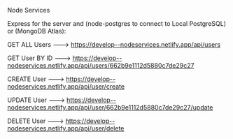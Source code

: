 Node Services

Express for the server and (node-postgres to connect to Local PostgreSQL) or (MongoDB Atlas):

GET ALL Users ---> https://develop--nodeservices.netlify.app/api/users

GET User BY ID ---> https://develop--nodeservices.netlify.app/api/users/662b9e1112d5880c7de29c27

CREATE User ---> https://develop--nodeservices.netlify.app/api/user/create

UPDATE User ---> https://develop--nodeservices.netlify.app/api/user/662b9e1112d5880c7de29c27/update

DELETE User ---> https://develop--nodeservices.netlify.app/api/user/delete
